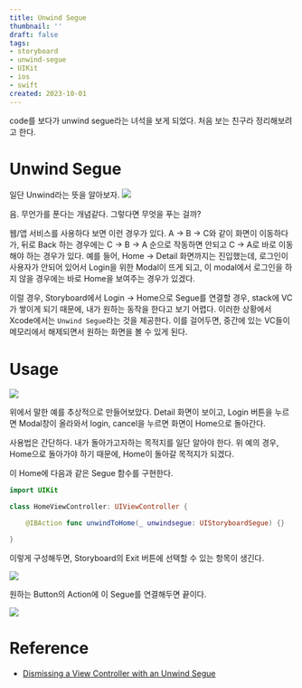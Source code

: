 ```yaml
---
title: Unwind Segue
thumbnail: ''
draft: false
tags:
- storyboard
- unwind-segue
- UIKit
- ios
- swift
created: 2023-10-01
---
```


code를 보다가 unwind segue라는 녀석을 보게 되었다. 처음 보는 친구라 정리해보려고 한다.

# Unwind Segue

일단 Unwind라는 뜻을 알아보자.
![](UIKIt_17_UnwindSegue_0.png)

음. 무언가를 푼다는 개념같다. 그렇다면 무엇을 푸는 걸까?

웹/앱 서비스를 사용하다 보면 이런 경우가 있다. A -> B -> C와 같이 화면이 이동하다가, 뒤로 Back 하는 경우에는 C -> B -> A 순으로 작동하면 안되고 C -> A로 바로 이동해야 하는 경우가 있다. 예를 들어, Home -> Detail 화면까지는 진입했는데, 로그인이 사용자가 안되어 있어서 Login을 위한 Modal이 뜨게 되고, 이 modal에서 로그인을 하지 않을 경우에는 바로 Home을 보여주는 경우가 있겠다.

이럴 경우, Storyboard에서 Login -> Home으로 Segue를 연결할 경우, stack에 VC가 쌓이게 되기 때문에, 내가 원하는 동작을 한다고 보기 어렵다. 이러한 상황에서 Xcode에서는 `Unwind Segue`라는 것을 제공한다. 이를 걸어두면, 중간에 있는 VC들이 메모리에서 해제되면서 원하는 화면을 볼 수 있게 된다.

# Usage

![](UIKIt_17_UnwindSegue_1.png)

위에서 말한 예를 추상적으로 만들어보았다. Detail 화면이 보이고, Login 버튼을 누르면 Modal창이 올라와서 login, cancel을 누르면 화면이 Home으로 돌아간다.

사용법은 간단하다. 내가 돌아가고자하는 목적지를 일단 알아야 한다. 위 예의 경우, Home으로 돌아가야 하기 때문에, Home이 돌아갈 목적지가 되겠다.

이 Home에 다음과 같은 Segue 함수를 구현한다.

````swift
import UIKit

class HomeViewController: UIViewController {

    @IBAction func unwindToHome(_ unwindsegue: UIStoryboardSegue) {}

}
````

이렇게 구성해두면, Storyboard의 Exit 버튼에 선택할 수 있는 항목이 생긴다. 

![](UIKIt_17_UnwindSegue_2.png)

원하는 Button의 Action에 이 Segue를 연결해두면 끝이다.

![](UIKIt_17_UnwindSegue_3.gif)

# Reference

* [Dismissing a View Controller with an Unwind Segue](https://developer.apple.com/documentation/uikit/resource_management/dismissing_a_view_controller_with_an_unwind_segue)
